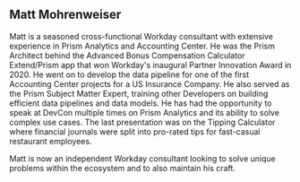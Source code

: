 ## Matt Mohrenweiser

Matt is a seasoned cross-functional Workday consultant with extensive experience in Prism Analytics and Accounting Center. He was the Prism Architect behind the Advanced Bonus Compensation Calculator Extend/Prism app that won Workday's inaugural Partner Innovation Award in 2020. He went on to develop the data pipeline for one of the first Accounting Center projects for a US Insurance Company. He also served as the Prism Subject Matter Expert, training other Developers on building efficient data pipelines and data models. He has had the opportunity to speak at DevCon multiple times on Prism Analytics and its ability to solve complex use cases. The last presentation was on the Tipping Calculator where financial journals were split into pro-rated tips for fast-casual restaurant employees.

Matt is now an independent Workday consultant looking to solve unique problems within the ecosystem and to also maintain his craft.
